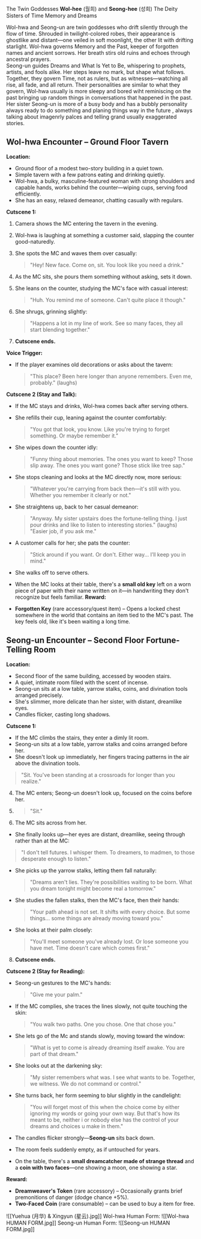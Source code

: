 The Twin Goddesses **Wol-hee** (월희) and **Seong-hee** (성희) The Deity Sisters of Time Memory and Dreams

Wol-hwa and Seong-un are twin goddesses who drift silently through the flow of time. Shrouded in twilight-colored robes, their appearance is ghostlike and distant—one veiled in soft moonlight, the other lit with drifting starlight. 
Wol-hwa governs Memory and the Past, keeper of forgotten names and ancient sorrows. Her breath stirs old ruins and echoes through ancestral prayers.  
Seong-un guides Dreams and What Is Yet to Be, whispering to prophets, artists, and fools alike. Her steps leave no mark, but shape what follows.
Together, they govern Time, not as rulers, but as witnesses—watching all rise, all fade, and all return.
Their personalities are similar to what they govern, Wol-hwa usually is more sleepy and bored wiht reminiscing on the past bringing up random things in conversations that happened in the past.
Her sister Seong-un is more of a busy body and has a bubbly personality always ready to do something and planing things way in the future , always talking about imagenrly palces and telling grand usually exaggerated stories.


## **Wol-hwa Encounter – Ground Floor Tavern**

**Location:**
- Ground floor of a modest two-story building in a quiet town.
- Simple tavern with a few patrons eating and drinking quietly.
- Wol-hwa, a bulky, masculine-featured woman with strong shoulders and capable hands, works behind the counter—wiping cups, serving food efficiently.
- She has an easy, relaxed demeanor, chatting casually with regulars.

**Cutscene 1:**
1. Camera shows the MC entering the tavern in the evening.
2. Wol-hwa is laughing at something a customer said, slapping the counter good-naturedly.
3. She spots the MC and waves them over casually:
    > "Hey! New face. Come on, sit. You look like you need a drink."

4. As the MC sits, she pours them something without asking, sets it down.
5. She leans on the counter, studying the MC's face with casual interest:
    > "Huh. You remind me of someone. Can't quite place it though."

6. She shrugs, grinning slightly:
    > "Happens a lot in my line of work. See so many faces, they all start blending together."
    
7. **Cutscene ends.**

**Voice Trigger:**
- If the player examines old decorations or asks about the tavern:
    > "This place? Been here longer than anyone remembers. Even me, probably." (laughs)

**Cutscene 2 (Stay and Talk):**
- If the MC stays and drinks, Wol-hwa comes back after serving others.
- She refills their cup, leaning against the counter comfortably:
    > "You got that look, you know. Like you're trying to forget something. Or maybe remember it."

- She wipes down the counter idly:
    > "Funny thing about memories. The ones you want to keep? Those slip away. The ones you want gone? Those stick like tree sap."

- She stops cleaning and looks at the MC directly now, more serious:
    > "Whatever you're carrying from back then—it's still with you. Whether you remember it clearly or not."

- She straightens up, back to her casual demeanor:
    > "Anyway. My sister upstairs does the fortune-telling thing. I just pour drinks and like to listen to interesting stories." (laughs) "Easier job, if you ask me."

- A customer calls for her; she pats the counter:
    > "Stick around if you want. Or don't. Either way... I’ll keep you in mind."

- She walks off to serve others.
- When the MC looks at their table, there's a **small old key** left on a worn piece of paper with their name written on it—in handwriting they don't recognize but feels familiar.
**Reward:**
- **Forgotten Key** (rare accessory/quest item) – Opens a locked chest somewhere in the world that contains an item tied to the MC's past. The key feels old, like it's been waiting a long time.


## **Seong-un Encounter – Second Floor Fortune-Telling Room**
**Location:**
- Second floor of the same building, accessed by wooden stairs.
- A quiet, intimate room filled with the scent of incense.
- Seong-un sits at a low table, yarrow stalks, coins, and divination tools arranged precisely.
- She's slimmer, more delicate than her sister, with distant, dreamlike eyes.
- Candles flicker, casting long shadows.

**Cutscene 1:**
- If the MC climbs the stairs, they enter a dimly lit room.
- Seong-un sits at a low table, yarrow stalks and coins arranged before her.
- She doesn't look up immediately, her fingers tracing patterns in the air above the divination tools.
> "Sit. You've been standing at a crossroads for longer than you realize."

4. The MC enters; Seong-un doesn't look up, focused on the coins before her.
5. > "Sit."
6. The MC sits across from her.

- She finally looks up—her eyes are distant, dreamlike, seeing through rather than at the MC:
> "I don't tell futures. I whisper them. To dreamers, to madmen, to those desperate enough to listen."

- She picks up the yarrow stalks, letting them fall naturally:
    > "Dreams aren't lies. They're possibilities waiting to be born. What you dream tonight might become real a tomorrow."

- She studies the fallen stalks, then the MC's face, then their hands:
    > "Your path ahead is not set. It shifts with every choice. But some things... some things are already moving toward you."

- She looks at their palm closely:
    > "You'll meet someone you've already lost. Or lose someone you have met. Time doesn't care which comes first."
8. **Cutscene ends.**

**Cutscene 2 (Stay for Reading):**
- Seong-un gestures to the MC's hands:
    > "Give me your palm."

- If the MC complies, she traces the lines slowly, not quite touching the skin:
    > "You walk two paths. One you chose. One that chose you."


- She lets go of the Mc and stands slowly, moving toward the window:
    > "What is yet to come is already dreaming itself awake. You are part of that dream."

- She looks out at the darkening sky:
    > "My sister remembers what was. I see what wants to be. Together, we witness. We do not command or control."

- She turns back, her form seeming to blur slightly in the candlelight:
    > "You will forget most of this when the choice come by either ignoring my words or going your own way. But that's how its meant to be, neither i or nobody else has the control of your dreams and choices u make in them."

- The candles flicker strongly—**Seong-un** sits back down.
- The room feels suddenly empty, as if untouched for years.
- On the table, there's a **small dreamcatcher made of strange thread** and a **coin with two faces**—one showing a moon, one showing a star.

**Reward:**
- **Dreamweaver's Token** (rare accessory) – Occasionally grants brief premonitions of danger (dodge chance +5%).
- **Two-Faced Coin** (rare consumable) – can be used to buy a item for free.

![[Yuehua (月华) & Xingyun (星云).jpg]]
Wol-hwa Human Form:
![[Wol-hwa HUMAN FORM.jpg]]
Seong-un Human Form:
![[Seong-un HUMAN FORM.jpg]]